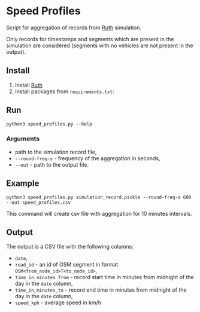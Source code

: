 # Speed Profiles
Script for aggregation of records from [Ruth](https://github.com/It4innovations/ruth) simulation.

Only records for timestamps and segments which are present in the simulation are considered (segments with no vehicles are not present in the output).

## Install
1. Install [Ruth](https://github.com/It4innovations/ruth)
2. Install packages from `requirements.txt`:

## Run
```
python3 speed_profiles.py --help
```

### Arguments
* path to the simulation record file,
* `--round-freq-s` - frequency of the aggregation in seconds,
* `--out` - path to the output file.

## Example
```
python3 speed_profiles.py simulation_record.pickle --round-freq-s 600 --out speed_profiles.csv
```
This command will create csv file with aggregation for 10 minutes intervals.

## Output
The output is a CSV file with the following columns:
* `date`,
* `road_id` - an id of OSM segment in format `OSM<from_node_id>T<to_node_id>`,
* `time_in_minutes_from` - record start time in minutes from midnight of the day in the `date` column,
* `time_in_minutes_to` - record end time in minutes from midnight of the day in the `date` column,
* `speed_kph` - average speed in km/h